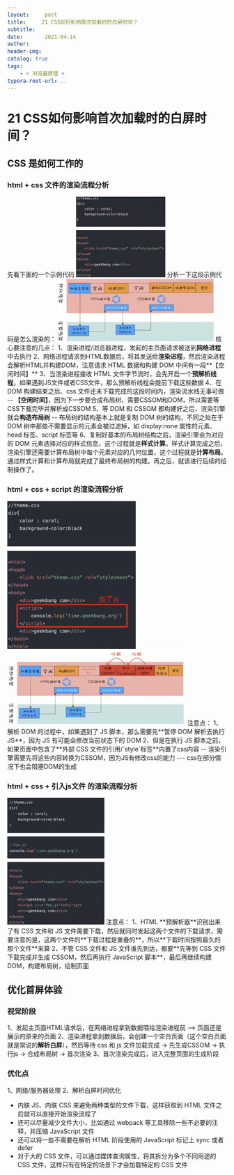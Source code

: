 ```yaml
---
layout:     post
title:     21 CSS如何影响首次加载时的白屏时间？
subtitle:  
date:       2021-04-14
author:     
header-img: 
catalog: true
tags:
    - < 浏览器原理 >
typora-root-url: ..
---
```



# 21 CSS如何影响首次加载时的白屏时间？

##  CSS 是如何工作的
### html + css 文件的渲染流程分析
先看下面的一个示例代码
<img src="/../img/assets_2019/image-20210414222032940.png" alt="image-20210414222032940" style="zoom:20%;" />
分析一下这段示例代码是怎么渲染的：
<img src="/../img/assets_2019/image-20210414222113924.png" alt="image-20210414222113924" style="zoom:35%;" />
核心要注意的几点：
1、渲染进程/浏览器进程，发起的主页面请求被送到**网络进程**中去执行
2、网络进程请求到HTML数据后，将其发送给**渲染进程**，然后渲染进程会解析HTML并构建DOM，注意请求 HTML 数据和构建 DOM 中间有一段**【空闲时间】**
3、当渲染进程接收 HTML 文件字节流时，会先开启一个**预解析线程**，如果遇到JS文件或者CSS文件，那么预解析线程会提前下载这些数据
4、在 DOM 构建结束之后、css 文件还未下载完成的这段时间内，渲染流水线无事可做 -- **【空闲时间】**，因为下一步要合成布局树，需要CSSOM和DOM，所以需要等CSS下载完毕并解析成CSSOM
5、等 DOM 和 CSSOM 都构建好之后，渲染引擎就会**构造布局树** -- 布局树的结构基本上就是复制 DOM 树的结构，不同之处在于 DOM 树中那些不需要显示的元素会被过滤掉，如 display:none 属性的元素、head 标签、script 标签等
6、复制好基本的布局树结构之后，渲染引擎会为对应的 DOM 元素选择对应的样式信息，这个过程就是**样式计算**。样式计算完成之后，渲染引擎还需要计算布局树中每个元素对应的几何位置，这个过程就是**计算布局**。通过样式计算和计算布局就完成了最终布局树的构建。再之后，就该进行后续的绘制操作了。

### html + css + script 的渲染流程分析
<img src="/../img/assets_2019/image-20210414222257547.png" alt="image-20210414222257547" style="zoom:40%;" />
<img src="/../img/assets_2019/image-20210414222335169.png" alt="image-20210414222335169" style="zoom:40%;" />
注意点：
1、解析 DOM 的过程中，如果遇到了 JS 脚本，那么需要先**暂停 DOM 解析去执行 JS**，因为 JS 有可能会修改当前状态下的 DOM
2、但是在执行 JS 脚本之前，如果页面中包含了**外部 CSS 文件的引用/`style`标签**内置了css内容 -- 渲染引擎需要先将这些内容转换为CSSOM，因为JS有修改css的能力 --- css在部分情况下也会阻塞DOM的生成

### html + css + 引入js文件 的渲染流程分析
<img src="/../img/assets_2019/image-20210414222424403.png" alt="image-20210414222424403" style="zoom:30%;" />
注意点：
1、HTML **预解析器**识别出来了有 CSS 文件和 JS 文件需要下载，然后就同时发起这两个文件的下载请求，需要注意的是，这两个文件的**下载过程是重叠的**，所以**下载时间按照最久的那个文件**来算
2、不管 CSS 文件和 JS 文件谁先到达，都要**先等到 CSS 文件下载完成并生成 CSSOM，然后再执行 JavaScript 脚本**，最后再继续构建 DOM，构建布局树，绘制页面

## 优化首屏体验
### 视觉阶段
1、发起主页面HTML请求后，在网络进程拿到数据喂给渲染进程前 --> 页面还是展示的原来的页面
2、渲染进程拿到数据后，会创建一个空白页面（这个空白页面就是常说的**解析白屏**），然后等待 css 和 js 文件加载完成 -> 先生成CSSOM -> 执行js -> 合成布局树 -> 首次渲染
3、首次渲染完成后，进入完整页面的生成阶段

### 优化点
1、网络/服务器处理
2、解析白屏时间优化
-   内联 JS、内联 CSS 来避免两种类型的文件下载，这样获取到 HTML 文件之后就可以直接开始渲染流程了
-   还可以尽量减少文件大小，比如通过 webpack 等工具移除一些不必要的注释，并压缩 JavaScript 文件
-   还可以将一些不需要在解析 HTML 阶段使用的 JavaScript 标记上 sync 或者 defer
-   对于大的 CSS 文件，可以通过媒体查询属性，将其拆分为多个不同用途的 CSS 文件，这样只有在特定的场景下才会加载特定的 CSS 文件

